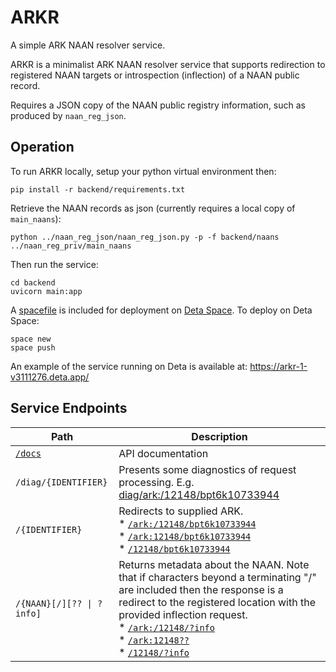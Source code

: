 # ARKR

A simple ARK NAAN resolver service.

ARKR is a minimalist ARK NAAN resolver service that supports redirection to 
registered NAAN targets or introspection (inflection) of a NAAN public record.

Requires a JSON copy of the NAAN public registry information, such as produced 
by `naan_reg_json`.

## Operation

To run ARKR locally, setup your python virtual environment then:

```
pip install -r backend/requirements.txt
```

Retrieve the NAAN records as json (currently requires a local copy of `main_naans`):

```
python ../naan_reg_json/naan_reg_json.py -p -f backend/naans ../naan_reg_priv/main_naans
```

Then run the service:
```
cd backend
uvicorn main:app
```

A [spacefile](https://deta.space/docs/en/introduction/start) is included for deployment on [Deta Space](https://deta.space/). To deploy on Deta Space:

```
space new
space push
```

An example of the service running on Deta is available at: https://arkr-1-v3111276.deta.app/

## Service Endpoints

| Path                                             | Description                                                                                                                                                                                                                                                                                                                                                                                                              |
|--------------------------------------------------|--------------------------------------------------------------------------------------------------------------------------------------------------------------------------------------------------------------------------------------------------------------------------------------------------------------------------------------------------------------------------------------------------------------------------|
| [`/docs`](https://arkr-1-v3111276.deta.app/docs) | API documentation                                                                                                                                                                                                                                                                                                                                                                                                        |
| `/diag/{IDENTIFIER}`                             | Presents some diagnostics of request processing. E.g. [diag/ark:/12148/bpt6k10733944](https://arkr-1-v3111276.deta.app/diag/ark:/12148/bpt6k10733944)                                                                                                                                                                                                                                                                    |
| `/{IDENTIFIER}`                                  | Redirects to supplied ARK. <br>* [`/ark:/12148/bpt6k10733944`](https://arkr-1-v3111276.deta.app/ark:/12148/bpt6k10733944) <br>* [`/ark:12148/bpt6k10733944`](https://arkr-1-v3111276.deta.app/ark:12148/bpt6k10733944) <br>* [`/12148/bpt6k10733944`](https://arkr-1-v3111276.deta.app/12148/bpt6k10733944)                                                                                                              |
| `/{NAAN}[/][?? \| ?info]`                        | Returns metadata about the NAAN. Note that if characters beyond a terminating "/" are included then the response is a redirect to the registered location with the provided inflection request. <br>* [`/ark:/12148/?info`](https://arkr-1-v3111276.deta.app/ark:/12148/?info) <br>* [`/ark:12148??`](https://arkr-1-v3111276.deta.app/ark:12148??) <br>* [`/12148/?info`](https://arkr-1-v3111276.deta.app/12148??) |

